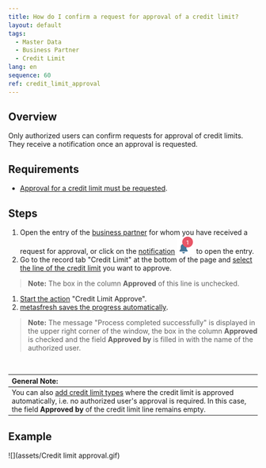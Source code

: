```yaml
---
title: How do I confirm a request for approval of a credit limit?
layout: default
tags:
  - Master Data
  - Business Partner
  - Credit Limit
lang: en
sequence: 60
ref: credit_limit_approval
---
```


## Overview
Only authorized users can confirm requests for approval of credit limits. They receive a notification once an approval is requested.

## Requirements
- [Approval for a credit limit must be requested](Credit_limit_request_approval).

## Steps
1. Open the entry of the [business partner](Menu) for whom you have received a request for approval, or click on the [notification](Notification_types) ![](assets/NotificationBell_WebUI.png) to open the entry.
1. Go to the record tab "Credit Limit" at the bottom of the page and [select the line of the credit limit](RecordSelection) you want to approve.
 >**Note:** The box in the column **Approved** of this line is unchecked.

1. [Start the action](StartAction) "Credit Limit Approve".
1. [metasfresh saves the progress automatically](Saveindicator).
 >**Note:** The message "Process completed successfully" is displayed in the upper right corner of the window, the box in the column **Approved** is checked and the field **Approved by** is filled in with the name of the authorized user.

<br>

| **General Note:** |
| :- |
| You can also [add credit limit types](Add_credit_limit_type) where the credit limit is approved automatically, i.e. no authorized user's approval is required. In this case, the field **Approved by** of the credit limit line remains empty. |

## Example
![](assets/Credit limit approval.gif)

